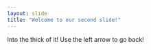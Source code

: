 ```yaml
---
layout: slide
title: "Welcome to our second slide!"
---
```

Into the thick of it!
Use the left arrow to go back!
